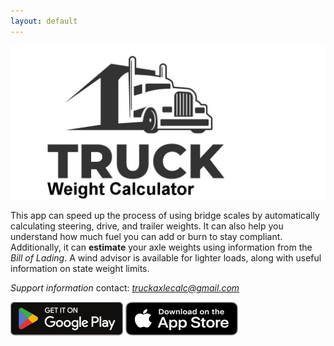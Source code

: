 ```yaml
---
layout: default
---
```


![logo](./assets/images/Feature_pic.png)

This app can speed up the process of using bridge scales by automatically calculating steering, drive, and trailer weights. It can also help you understand how much fuel you can add or burn to stay compliant. Additionally, it can **estimate** your axle weights using information from the _Bill of Lading_. A wind advisor is available for lighter loads, along with useful information on state weight limits.

*Support information* contact: *truckaxlecalc@gmail.com*


![logo](./assets/images/Google_Play.png) ![logo](./assets/images/App_Store.png)
